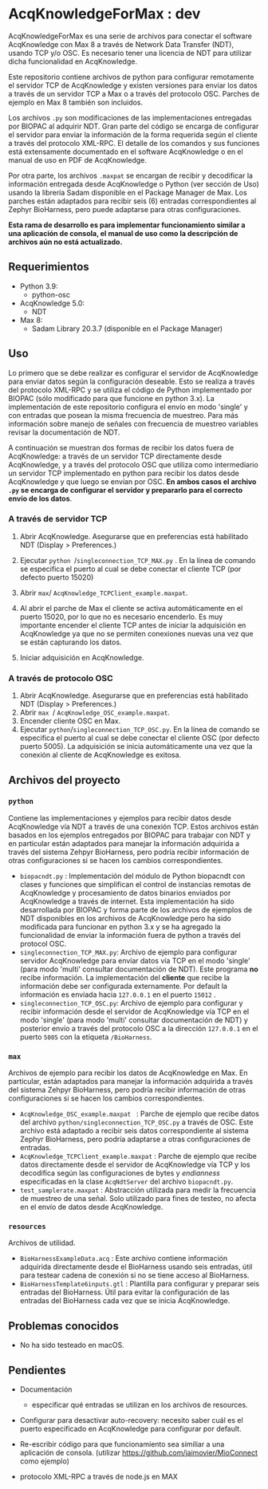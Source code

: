# AcqKnowledgeForMax : dev

AcqKnowledgeForMax es una serie de archivos para conectar el software AcqKnowledge con Max 8 a través de Network Data Transfer (NDT), usando TCP y/o OSC. Es necesario tener una licencia de NDT para utilizar dicha funcionalidad en AcqKnowledge.

Este repositorio contiene archivos de python para configurar remotamente el servidor TCP de AcqKnowledge y existen versiones para enviar los datos a través de un servidor TCP a Max o a través del protocolo OSC. Parches de ejemplo en Max 8 también son incluidos.

Los archivos `.py` son modificaciones de las implementaciones entregadas por BIOPAC al adquirir NDT. Gran parte del código se encarga de configurar el servidor para enviar la información de la forma requerida según el cliente a través del protocolo XML-RPC. El detalle de los comandos y sus funciones está extensamente documentado en el software AcqKnowledge o en el manual de uso en PDF de AcqKnowledge.

Por otra parte, los archivos `.maxpat` se encargan de recibir y decodificar la información entregada desde AcqKnowledge o Python (ver sección de Uso) usando la librería Sadam disponible en el Package Manager de Max.  Los parches están adaptados para recibir seis (6) entradas correspondientes al Zephyr BioHarness, pero puede adaptarse para otras configuraciones.

**Esta rama de desarrollo es para implementar funcionamiento similar a una aplicación de consola, el manual de uso como la descripción de archivos aún no está actualizado.**

## Requerimientos

* Python 3.9:
  * python-osc
* AcqKnowledge 5.0:
  * NDT
* Max 8:
  * Sadam Library 20.3.7 (disponible en el Package Manager)

## Uso

Lo primero que se debe realizar es configurar el servidor de AcqKnowledge para enviar datos según la configuración deseable.  Esto se realiza a través del protocolo XML-RPC y se utiliza el código de Python implementado por BIOPAC (sólo modificado para que funcione en python 3.x).  La implementación de este repositorio configura el envío en modo 'single' y con entradas que posean la misma frecuencia de muestreo. Para más información sobre manejo de señales con frecuencia de muestreo variables revisar la documentación de NDT.

A continuación se muestran dos formas de recibir los datos fuera de AcqKnowledge: a través de un servidor TCP directamente desde AcqKnowledge, y a través del protocolo OSC que utiliza como intermediario un servidor TCP implementado en python para recibir los datos desde AcqKnowledge y que luego se envían por OSC. **En ambos casos el archivo `.py` se encarga de configurar el servidor y prepararlo para el correcto envío de los datos**.  

###  A través de servidor TCP

1. Abrir AcqKnowledge. Asegurarse que en preferencias está habilitado NDT (Display > Preferences.)

2. Ejecutar `python `/`singleconnection_TCP_MAX.py` . En la línea de comando se especifica el puerto al cual se debe conectar el cliente TCP (por defecto puerto 15020)
3. Abrir `max`/ `AcqKnowledge_TCPClient_example.maxpat`.
4. Al abrir el parche de Max el cliente se activa automáticamente en el puerto 15020, por lo que no es necesario encenderlo. Es muy importante encender el cliente TCP antes de iniciar la adquisición en AcqKnowledge ya que no se permiten conexiones nuevas una vez que se están capturando los datos.
5. Iniciar adquisición en AcqKnowledge.

### A través de protocolo OSC

1. Abrir AcqKnowledge. Asegurarse que en preferencias está habilitado NDT (Display > Preferences.)
2. Abrir `max `/ `AcqKnowledge_OSC_example.maxpat`.
3. Encender cliente OSC en Max.
4. Ejecutar `python`/`singleconnection_TCP_OSC.py`. En la línea de comando se especifica el puerto al cual se debe conectar el cliente OSC (por defecto puerto 5005). La adquisición se inicia automáticamente una vez que la conexión al cliente de AcqKnowledge es exitosa.

## Archivos del proyecto

### `python`

Contiene las implementaciones y ejemplos para recibir datos desde AcqKnowledge vía NDT a través de una conexión TCP. Estos archivos están basados en los ejemplos entregados por BIOPAC para trabajar con NDT y en particular están adaptados para manejar la información adquirida a través del sistema Zehpyr BioHarness, pero podría recibir información de otras configuraciones si se hacen los cambios correspondientes.

* `biopacndt.py` : Implementación del módulo de Python biopacndt con clases y funciones que simplifican el control de instancias remotas de AcqKnowledge y procesamiento de datos binarios enviados por AcqKnowledge a través de internet.  Esta implementación ha sido desarrollada por BIOPAC y forma parte de los archivos de ejemplos de NDT disponibles en los archivos de AcqKnowledge pero ha sido modificada para funcionar en python 3.x y se ha agregado la funcionalidad de enviar la información fuera de python a través del protocol OSC.
* `singleconnection_TCP_MAX.py`: Archivo de ejemplo para configurar servidor AcqKnowledge para envíar datos vía TCP en el modo 'single' (para modo 'multi' consultar documentación de NDT). Este programa **no** recibe información. La implementación del **cliente** que recibe la información debe ser configurada externamente. Por default la información es envíada hacia `127.0.0.1` en el puerto `15012` . 
* `singleconnection_TCP_OSC.py`: Archivo de ejemplo para configurar y recibir información desde el servidor de AcqKnowledge vía TCP en el modo 'single' (para modo 'multi' consultar documentación de NDT) y posterior envío a través del protocolo OSC a la dirección `127.0.0.1` en el puerto `5005` con la etiqueta `/BioHarness`. 

### `max`

Archivos de ejemplo para recibir los datos de AcqKnowledge en Max. En particular, están adaptados para manejar la información adquirida a través del sistema Zehpyr BioHarness, pero podría recibir información de otras configuraciones si se hacen los cambios correspondientes.

* `AcqKnowledge_OSC_example.maxpat ` : Parche de ejemplo que recibe datos del archivo `python/singleconnection_TCP_OSC.py` a través de OSC. Este archivo está adaptado a recibir seis datos correspondiente al sistema Zephyr BioHarness, pero podría adaptarse a otras configuraciones de entradas.
* `AcqKnowledge_TCPClient_example.maxpat` : Parche de ejemplo que recibe datos directamente desde el servidor de AcqKnowledge vía TCP y los decodifica según las configuraciones de bytes y *endianness* especificadas en la clase `AcqNdtServer` del archivo `biopacndt.py`.
* `test_samplerate.maxpat` : Abstracción utilizada para medir la frecuencia de muestreo de una señal. Solo utilizado para fines de testeo, no afecta en el envío de datos desde AcqKnowledge.

### `resources`

Archivos de utilidad.

* `BioHarnessExampleData.acq` : Este archivo contiene información adquirida directamente desde el BioHarness usando seis entradas, útil para testear cadena de conexión si no se tiene acceso al BioHarness.
* `BioHarnessTemplate6inputs.gtl` : Plantilla para configurar y preparar seis entradas del BioHarness. Útil para evitar la configuración de las entradas del BioHarness cada vez que se inicia AcqKnowledge.

## Problemas conocidos

* No ha sido testeado en macOS.



## Pendientes

* Documentación
  
  * especificar qué entradas se utilizan en los archivos de resources.
  
* Configurar para desactivar auto-recovery: necesito saber cuál es el puerto especificado en AcqKnowledge para configurar por default.

* Re-escribir código para que funcionamiento sea similiar a una aplicación de consola. (utilizar https://github.com/jaimovier/MioConnect como ejemplo)

* protocolo XML-RPC a través de node.js en MAX

  